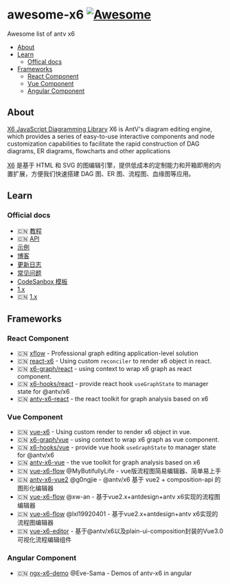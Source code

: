 # awesome-x6 [![Awesome](https://cdn.rawgit.com/sindresorhus/awesome/d7305f38d29fed78fa85652e3a63e154dd8e8829/media/badge.svg)](https://github.com/sindresorhus/awesome)

Awesome list of antv x6


- [About](#about)
- [Learn](#learn)
    - [Offical docs](#offical-docs)
- [Frameworks](#frameworks)
    - [React Component](#react-component)
    - [Vue Component](#vue-component)
    - [Angular Component](#angular-component)


## About

[X6 JavaScript Diagramming Library](https://github.com/antvis/x6/)
X6 is AntV's diagram editing engine, which provides a series of easy-to-use interactive components and node customization capabilities to facilitate the rapid construction of DAG diagrams, ER diagrams, flowcharts and other applications

[X6](https://github.com/antvis/x6/) 是基于 HTML 和 SVG 的图编辑引擎，提供低成本的定制能力和开箱即用的内置扩展，方便我们快速搭建 DAG 图、ER 图、流程图、血缘图等应用。



## Learn


### Official docs

- 🇨🇳 [教程](https://x6.antv.antgroup.com/tutorial/about)
- 🇨🇳 [API](https://x6.antv.antgroup.com/api/graph/graph)
- [示例](http://x6.antv.antgroup.com/examples)
- [博客](https://www.yuque.com/antv/x6/huhla47wqalq5n7r)
- [更新日志](https://www.yuque.com/antv/x6/bbfu6r)
- [常见问题](https://www.yuque.com/antv/x6/tox1ukbz5cw57qfy)
- [CodeSanbox 模板](https://codesandbox.io/s/mo-ban-wchooy?file=/src/App.tsx)
- [1.x](https://x6.antv.vision/en)
- 🇨🇳 [1.x](https://antv-x6.gitee.io/zh/)


## Frameworks

### React Component
- 🇨🇳 [xflow](https://github.com/antvis/xflow) - Professional graph editing application-level solution
- 🇨🇳 [react-x6](https://github.com/lloydzhou/react-x6) - Using custom `reconciler` to render x6 object in react.
- 🇨🇳 [x6-graph/react](https://github.com/lloydzhou/x6-graph) - using context to wrap x6 graph as react component.
- 🇨🇳 [x6-hooks/react](https://github.com/lloydzhou/x6-hooks) - provide react hook `useGraphState` to manager state for @antv/x6
- 🇨🇳 [antv-x6-react](https://github.com/lloydzhou/antv-x6-react) - the react toolkit for graph analysis based on x6


### Vue Component
- 🇨🇳 [vue-x6](https://github.com/lloydzhou/vue-x6) - Using custom render to render x6 object in vue.
- 🇨🇳 [x6-graph/vue](https://github.com/lloydzhou/x6-graph) - using context to wrap x6 graph as vue component.
- 🇨🇳 [x6-hooks/vue](https://github.com/lloydzhou/x6-hooks) - provide vue hook `useGraphState` to manager state for @antv/x6
- 🇨🇳 [antv-x6-vue](https://github.com/lloydzhou/antv-x6-vue) - the vue toolkit for graph analysis based on x6
- 🇨🇳 [vue-x6-flow](https://github.com/MyButifullyLife/vue-x6-flow) @MyButifullyLife - vue版流程图简易编辑器、简单易上手
- 🇨🇳 [antv-x6-vue2](https://github.com/g0ngjie/antv-x6-vue2) @g0ngjie - @antv/x6 基于 vue2 + composition-api 的图形化编辑器
- 🇨🇳 [vue-x6-flow](https://github.com/xw-an/vue-x6-flow) @xw-an - 基于vue2.x+antdesign+antv x6实现的流程图编辑器
- 🇨🇳 [vue-x6-flow](https://github.com/lxl19920401/vue-x6-flow) @lxl19920401 - 基于vue2.x+antdesign+antv x6实现的流程图编辑器
- 🇨🇳 [vue-x6-editor](https://gitee.com/martsforever-pot/vue-x6-editor) - 基于@antv/x6以及plain-ui-composition封装的Vue3.0可视化流程编辑组件



### Angular Component
- 🇨🇳 [ngx-x6-demo](https://github.com/Eve-Sama/ngx-x6-demo) @Eve-Sama - Demos of antv-x6 in angular








